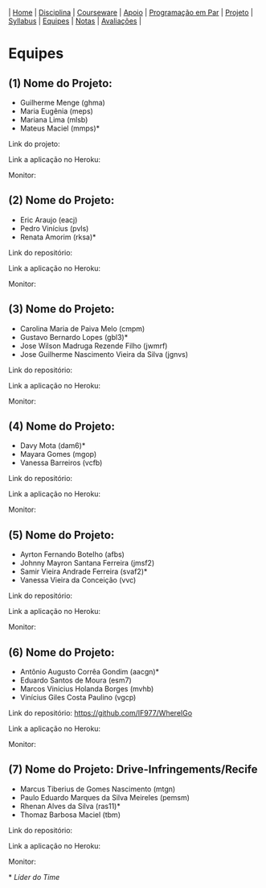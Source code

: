 | [Home](https://github.com/vinicius3w/if977) | [Disciplina](/pages/disciplina.md) | [Courseware](/pages/courseware.md) | [Apoio](/pages/apoio.md) | [Programação em Par](/pages/pairprogramming.md) | [Projeto](/pages/projeto.md) | [Syllabus](/pages/syllabus.md) | [Equipes](/pages/equipes.md) | [Notas](/pages/avaliacoes.md) | [Avaliações](/pages/exerciciosescolares.md) |

# Equipes

## (1) Nome do Projeto:

 - Guilherme Menge (ghma)
 - Maria Eugênia (meps)
 - Mariana Lima (mlsb)
 - Mateus Maciel (mmps)*

Link do projeto: 

Link a aplicação no Heroku:

Monitor: 

## (2) Nome do Projeto:

 - Eric Araujo (eacj)
 - Pedro Vinícius (pvls)
 - Renata Amorim (rksa)*

Link do repositório: 

Link a aplicação no Heroku: 

Monitor: 

## (3) Nome do Projeto:

 - Carolina Maria de Paiva Melo (cmpm)
 - Gustavo Bernardo Lopes (gbl3)*
 - Jose Wilson Madruga Rezende Filho (jwmrf)
 - Jose Guilherme Nascimento Vieira da Silva (jgnvs)

Link do repositório: 

Link a aplicação no Heroku: 

Monitor: 

## (4) Nome do Projeto:

 - Davy Mota (dam6)*
 - Mayara Gomes (mgop)
 - Vanessa Barreiros (vcfb)

Link do repositório: 

Link a aplicação no Heroku: 

Monitor: 

## (5) Nome do Projeto:

 - Ayrton Fernando Botelho (afbs)
 - Johnny Mayron Santana Ferreira (jmsf2)
 - Samir Vieira Andrade Ferreira (svaf2)*
 - Vanessa Vieira da Conceição (vvc)

Link do repositório: 

Link a aplicação no Heroku: 

Monitor: 

## (6) Nome do Projeto:

 - Antônio Augusto Corrêa Gondim (aacgn)*
 - Eduardo Santos de Moura (esm7)
 - Marcos Vinicius Holanda Borges (mvhb)
 - Vinícius Giles Costa Paulino (vgcp)

Link do repositório: <https://github.com/IF977/WhereIGo>

Link a aplicação no Heroku: 

Monitor: 

## (7) Nome do Projeto: Drive-Infringements/Recife

 - Marcus Tiberius de Gomes Nascimento (mtgn)
 - Paulo Eduardo Marques da Silva Meireles (pemsm)
 - Rhenan Alves da Silva (ras11)*
 - Thomaz Barbosa Maciel (tbm)

Link do repositório: 

Link a aplicação no Heroku:

Monitor: 

\* _Líder do Time_
